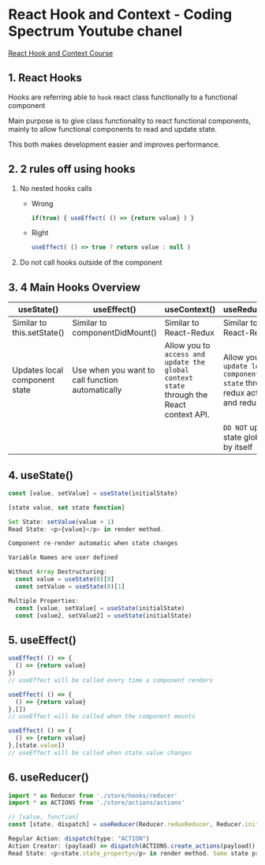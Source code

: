 # React Hook and Context - Coding Spectrum Youtube chanel

[React Hook and Context Course](https://www.youtube.com/watch?v=l8ODM-KoDpA&list=PLMc67XEAt-ywplHhDpoj5vakceZNr8S0B)

## 1. React Hooks

Hooks are referring able to `hook` react class functionally to a functional component

Main purpose is to give class functionality to react functional components, mainly to allow functional components to read and update state.

This both makes development easier and improves performance.

## 2. 2 rules off using hooks

1. No nested hooks calls

   - Wrong

     ```js
     if(true) { useEffect( () => {return value} ) }
     ```

   - Right

     ```js
     useEffect( () => true ? return value : null )
     ```

1. Do not call hooks outside of the component

## 3. 4 Main Hooks Overview

|useState()|useEffect()|useContext()|useReducer()|
|--|--|--|--|
|Similar to this.setState()|Similar to componentDidMount()|Similar to React-Redux|Similar to React-Redux|
|Updates local component state|Use when you want to call function automatically|Allow you to `access and update the global context state` through the React context API.|Allow you to `update local component state` through redux actions and reducers|
||||`DO NOT` update state globally by itself|

## 4. useState()

```js
const [value, setValue] = useState(initialState)

[state value, set state function]

Set State: setValue(value + 1)
Read State: <p>{value}</p> in render method.

Component re-render automatic when state changes

Variable Names are user defined

Without Array Destructuring:
  const value = useState(0)[0]
  const setValue = useState(0)[1]

Multiple Properties:
  const [value, setValue] = useState(initialState)
  const [value2, setValue2] = useState(initialState)
```

## 5. useEffect()

```js
useEffect( () => {
  () => {return value}
})
// useEffect will be called every time a component renders
```

```js
useEffect( () => {
  () => {return value}
},[])
// useEffect will be called when the component mounts
```

```js
useEffect( () => {
  () => {return value}
},[state.value])
// useEffect will be called when state.value changes
```

## 6. useReducer()

```js
import * as Reducer from './store/hooks/reducer'
import * as ACTIONS from './store/actions/actions'

// [value, function]
const [state, dispatch] = useReducer(Reducer.reduxReducer, Reducer.initialState)

Regular Action: dispatch(type: "ACTION")
Action Creator: (payload) => dispatch(ACTIONS.create_actions(payload))
Read State: <p>state.state_property</p> in render method. Same state property that you setup in initial state, in reducer

```

